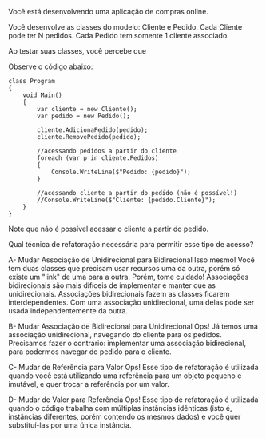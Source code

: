 ﻿Você está desenvolvendo uma aplicação de compras online.

Você desenvolve as classes do modelo: Cliente e Pedido. Cada Cliente pode ter N pedidos.
Cada Pedido tem somente 1 cliente associado.

Ao testar suas classes, você percebe que 

Observe o código abaixo:

```
class Program
{
    void Main()
    {
        var cliente = new Cliente();
        var pedido = new Pedido();

        cliente.AdicionaPedido(pedido);
        cliente.RemovePedido(pedido);

        //acessando pedidos a partir do cliente
        foreach (var p in cliente.Pedidos)
        {
            Console.WriteLine($"Pedido: {pedido}");
        }

        //acessando cliente a partir do pedido (não é possível!)
        //Console.WriteLine($"Cliente: {pedido.Cliente}");
    }
}
```

Note que não é possível acessar o cliente a partir do pedido.

Qual técnica de refatoração necessária para permitir esse tipo de acesso?


A- Mudar Associação de Unidirecional para Bidirecional
Isso mesmo! Você tem duas classes que precisam usar recursos uma da outra, porém só existe um "link" de uma para a outra.
Porém, tome cuidado! Associações bidirecionais são mais difíceis de implementar e manter que as unidirecionais. Associações bidirecionais fazem as classes ficarem interdependentes. Com uma associação unidirecional, uma delas pode ser usada independentemente da outra.

B- Mudar Associação de Bidirecional para Unidirecional
Ops! Já temos uma associação unidirecional, navegando do cliente para os pedidos. Precisamos fazer o contrário: implementar uma associação bidirecional,
para podermos navegar do pedido para o cliente.

C- Mudar de Referência para Valor
Ops! Esse tipo de refatoração é utilizada quando você está utilizando uma referência para um objeto pequeno e imutável,
e quer trocar a referência por um valor. 

D- Mudar de Valor para Referência
Ops! Esse tipo de refatoração é utilizada quando o código trabalha com múltiplas instâncias idênticas (isto é, instâncias diferentes, porém contendo
os mesmos dados) e você quer substituí-las por uma única instância.